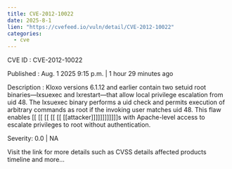```yaml
---
title: CVE-2012-10022
date: 2025-8-1
lien: "https://cvefeed.io/vuln/detail/CVE-2012-10022"
categories:
  - cve
---
```


CVE ID : CVE-2012-10022

Published :  Aug. 1
2025
9:15 p.m. | 1 hour
29 minutes ago

Description : Kloxo versions 6.1.12 and earlier contain two setuid root binaries—lxsuexec and lxrestart—that allow local privilege escalation from uid 48. The lxsuexec binary performs a uid check and permits execution of arbitrary commands as root if the invoking user matches uid 48. This flaw enables  [[ [[ [[ [[ [[ [[attacker]]]]]]]]]]]]s with Apache-level access to escalate privileges to root without authentication.

Severity: 0.0 | NA

Visit the link for more details
such as CVSS details
affected products
timeline
and more...
